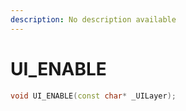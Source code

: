 ```yaml
---
description: No description available 
---
```


# UI_ENABLE

```cpp
void UI_ENABLE(const char* _UILayer);
```